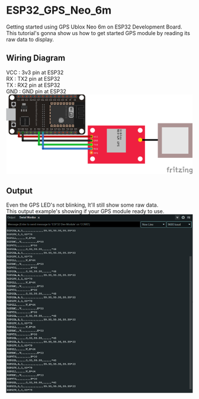 # ESP32_GPS_Neo_6m
Getting started using GPS Ublox Neo 6m on ESP32 Development Board. <br/>
This tutorial's gonna show us how to get started GPS module by reading its raw data to display.

## Wiring Diagram
VCC : 3v3 pin at ESP32 <br/>
RX  : TX2 pin at ESP32 <br/>
TX  : RX2 pin at ESP32 <br/>
GND : GND pin at ESP32 <br/>
<img src="./ESP32_GPS_Neo_6m_Wiring.png">

## Output
Even the GPS LED's not blinking, It'll still show some raw data. <br/>
This output example's showing if your GPS module ready to use.
<img src="./Serial_Monitor_Output.PNG">
